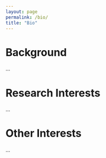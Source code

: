 ```yaml
---
layout: page
permalink: /bio/
title: "Bio"
---
```


# Background
...

# Research Interests
...

# Other Interests
...
